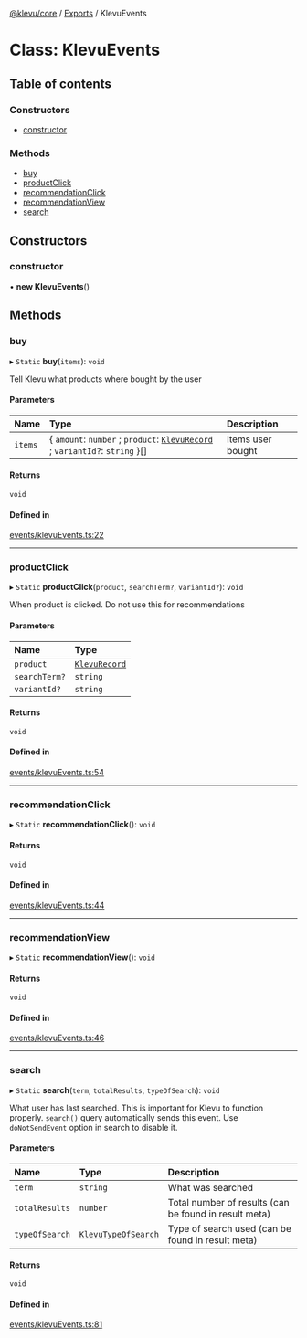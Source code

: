 [@klevu/core]() / [Exports](../modules.md) / KlevuEvents

# Class: KlevuEvents

## Table of contents

### Constructors

- [constructor](KlevuEvents.md#constructor)

### Methods

- [buy](KlevuEvents.md#buy)
- [productClick](KlevuEvents.md#productclick)
- [recommendationClick](KlevuEvents.md#recommendationclick)
- [recommendationView](KlevuEvents.md#recommendationview)
- [search](KlevuEvents.md#search)

## Constructors

### constructor

• **new KlevuEvents**()

## Methods

### buy

▸ `Static` **buy**(`items`): `void`

Tell Klevu what products where bought by the user

#### Parameters

| Name | Type | Description |
| :------ | :------ | :------ |
| `items` | { `amount`: `number` ; `product`: [`KlevuRecord`](../modules.md#klevurecord) ; `variantId?`: `string`  }[] | Items user bought |

#### Returns

`void`

#### Defined in

[events/klevuEvents.ts:22](https://github.com/klevultd/frontend-sdk/blob/59ea899/packages/klevu-core/src/events/klevuEvents.ts#L22)

___

### productClick

▸ `Static` **productClick**(`product`, `searchTerm?`, `variantId?`): `void`

When product is clicked. Do not use this for recommendations

#### Parameters

| Name | Type |
| :------ | :------ |
| `product` | [`KlevuRecord`](../modules.md#klevurecord) |
| `searchTerm?` | `string` |
| `variantId?` | `string` |

#### Returns

`void`

#### Defined in

[events/klevuEvents.ts:54](https://github.com/klevultd/frontend-sdk/blob/59ea899/packages/klevu-core/src/events/klevuEvents.ts#L54)

___

### recommendationClick

▸ `Static` **recommendationClick**(): `void`

#### Returns

`void`

#### Defined in

[events/klevuEvents.ts:44](https://github.com/klevultd/frontend-sdk/blob/59ea899/packages/klevu-core/src/events/klevuEvents.ts#L44)

___

### recommendationView

▸ `Static` **recommendationView**(): `void`

#### Returns

`void`

#### Defined in

[events/klevuEvents.ts:46](https://github.com/klevultd/frontend-sdk/blob/59ea899/packages/klevu-core/src/events/klevuEvents.ts#L46)

___

### search

▸ `Static` **search**(`term`, `totalResults`, `typeOfSearch`): `void`

What user has last searched. This is important for Klevu to function
properly. `search()` query automatically sends this event. Use
`doNotSendEvent` option in search to disable it.

#### Parameters

| Name | Type | Description |
| :------ | :------ | :------ |
| `term` | `string` | What was searched |
| `totalResults` | `number` | Total number of results (can be found in result meta) |
| `typeOfSearch` | [`KlevuTypeOfSearch`](../enums/KlevuTypeOfSearch.md) | Type of search used (can be found in result meta) |

#### Returns

`void`

#### Defined in

[events/klevuEvents.ts:81](https://github.com/klevultd/frontend-sdk/blob/59ea899/packages/klevu-core/src/events/klevuEvents.ts#L81)
